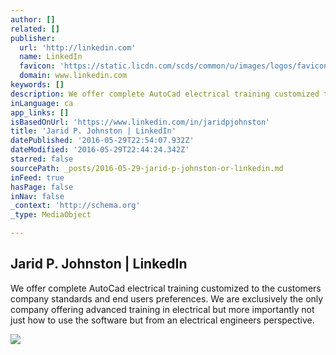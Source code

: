 ```yaml
---
author: []
related: []
publisher:
  url: 'http://linkedin.com'
  name: LinkedIn
  favicon: 'https://static.licdn.com/scds/common/u/images/logos/favicons/v1/favicon.ico'
  domain: www.linkedin.com
keywords: []
description: We offer complete AutoCad electrical training customized to the customers company standards and end users preferences. We are exclusively the only company offering advanced training in electrical but more importantly not just how to use the software but from an electrical engineers perspective.
inLanguage: ca
app_links: []
isBasedOnUrl: 'https://www.linkedin.com/in/jaridpjohnston'
title: 'Jarid P. Johnston | LinkedIn'
datePublished: '2016-05-29T22:54:07.932Z'
dateModified: '2016-05-29T22:44:24.342Z'
starred: false
sourcePath: _posts/2016-05-29-jarid-p-johnston-or-linkedin.md
inFeed: true
hasPage: false
inNav: false
_context: 'http://schema.org'
_type: MediaObject

---
```

<article style=""><h1>Jarid P. Johnston | LinkedIn</h1><p>We offer complete AutoCad electrical training customized to the customers company standards and end users preferences. We are exclusively the only company offering advanced training in electrical but more importantly not just how to use the software but from an electrical engineers perspective.</p><img src="https://media.licdn.com/mpr/mpr/shrinknp_200_200/AAEAAQAAAAAAAAW3AAAAJDE0MTcyMmVkLTIzMjQtNGQxNi05NTFkLTVmZTJhYjJjNzk2NA.jpg" /></article>